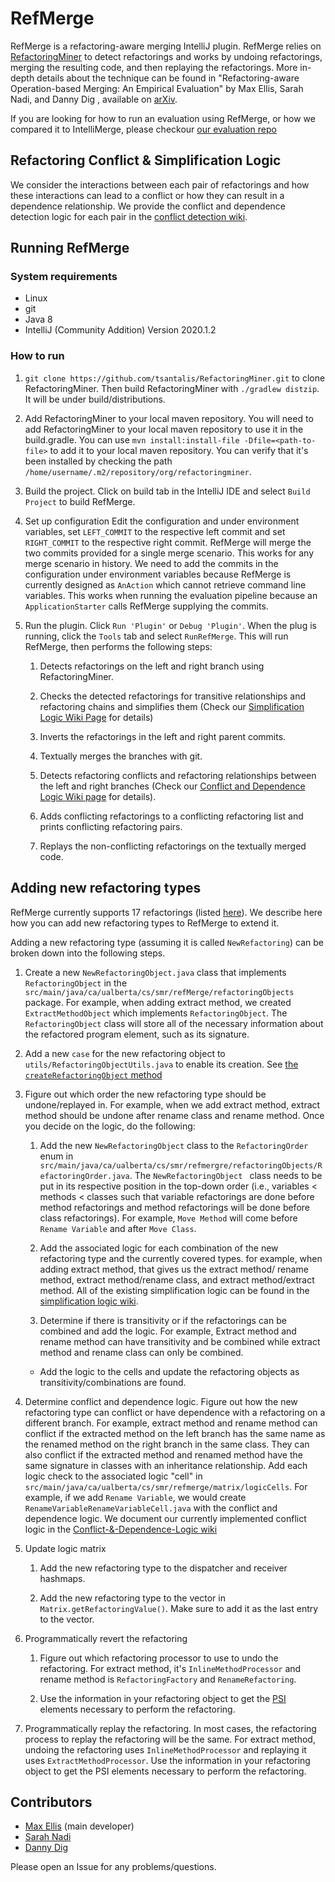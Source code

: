 # RefMerge

RefMerge is a refactoring-aware merging IntelliJ plugin. RefMerge relies on [RefactoringMiner](https://github.com/tsantalis/RefactoringMiner) to detect refactorings and works by undoing refactorings, merging the resulting code, and then replaying the refactorings. More in-depth details about the technique can be found in "Refactoring-aware Operation-based Merging: An Empirical Evaluation" by Max Ellis, Sarah Nadi, and Danny Dig , available on [arXiv](http://arxiv.org/abs/2112.10370).

If you are looking for how to run an evaluation using RefMerge, or how we compared it to IntelliMerge, please checkour [our evaluation repo](https://github.com/ualberta-smr/RefactoringAwareMerging)

## Refactoring Conflict & Simplification Logic

We consider the interactions between each pair of refactorings and how these interactions can lead to a conflict or how they can result in a dependence relationship. We provide the conflict and dependence detection logic for each pair in the [conflict detection wiki](https://github.com/ualberta-smr/RefMerge/wiki/Conflict-&-Dependence-Logic). 

## Running RefMerge

### System requirements

* Linux
* git
* Java 8
* IntelliJ (Community Addition) Version 2020.1.2

### How to run

1. `git clone https://github.com/tsantalis/RefactoringMiner.git` to clone RefactoringMiner. Then build RefactoringMiner with `./gradlew distzip`. It will be under build/distributions.

2. Add RefactoringMiner to your local maven repository. You will need to add RefactoringMiner to your local maven repository to
use it in the build.gradle. You can use `mvn install:install-file -Dfile=<path-to-file>` to add it to your local maven repository. You can verify that it's been installed by checking the path `/home/username/.m2/repository/org/refactoringminer`.

3. Build the project. Click on build tab in the IntelliJ IDE and select `Build Project` to build RefMerge.

4. Set up configuration
Edit the configuration and under environment variables, set `LEFT_COMMIT` to the respective left
commit and set `RIGHT_COMMIT` to the respective right commit. RefMerge will merge the two commits provided for a single merge scenario. This works for any merge scenario in history. We need to add the commits in the configuration under environment variables because RefMerge is currently designed as `AnAction` which cannot retrieve command line variables. This works when running the evaluation pipeline because an `ApplicationStarter` calls RefMerge supplying the commits.


5. Run the plugin. Click `Run 'Plugin'` or `Debug 'Plugin'`. When the plug is running, click the `Tools` tab and select `RunRefMerge`. This will run RefMerge, then performs the following steps: 

	1. Detects refactorings on the left and right branch using RefactoringMiner.
	
	2. Checks the detected refactorings for transitive relationships and refactoring chains and simplifies them (Check our [Simplification Logic Wiki Page](https://github.com/ualberta-smr/RefMerge/wiki/Simplification-Logic) for details)
	
	3. Inverts the refactorings in the left and right parent commits.
	
	4. Textually merges the branches with git.
	
	5. Detects refactoring conflicts and refactoring relationships between the left and right branches (Check our [Conflict and Dependence Logic Wiki page](https://github.com/ualberta-smr/RefMerge/wiki/Conflict-&-Dependence-Logic) for details).
	
	6. Adds conflicting refactorings to a conflicting refactoring list and prints conflicting refactoring pairs.
	
	7. Replays the non-conflicting refactorings on the textually merged code. 


## Adding new refactoring types

RefMerge currently supports 17 refactorings (listed [here](todo)). We describe here how you can add new refactoring types to RefMerge to extend it.

Adding a new refactoring type (assuming it is called `NewRefactoring`) can be broken down into the following steps. 

1. Create a new `NewRefactoringObject.java` class that implements `RefactoringObject` in the `src/main/java/ca/ualberta/cs/smr/refMerge/refactoringObjects` package. For example, when 
adding extract method, we created `ExtractMethodObject` which implements `RefactoringObject`. The `RefactoringObject` class will store all of the necessary information about the refactored program element, such as its signature.

2. Add a new `case` for the new refactoring object to `utils/RefactoringObjectUtils.java` to enable its creation. See [the `createRefactoringObject` method](https://github.com/ualberta-smr/RefMerge/blob/d78250fc80405cb3c07106bc62a42ac9bbde1c15/src/main/java/ca/ualberta/cs/smr/refmerge/utils/RefactoringObjectUtils.java#L14)

3. Figure out which order the new refactoring type should be undone/replayed in. For example, when we add extract method, extract method should be undone after rename class and rename method. Once you decide on the logic, do the following:

	1. Add the new `NewRefactoringObject` class to the `RefactoringOrder` enum in `src/main/java/ca/ualberta/cs/smr/refmergre/refactoringObjects/RefactoringOrder.java`. The `NewRefactoringObject ` class needs to be put in its respective position in the top-down order (i.e., variables < methods < classes such that variable refactorings are done before method refactorings and method refactorings will be done before class refactorings). For example, `Move Method` will come before `Rename Variable` and after `Move Class`.
	
	2. Add the associated logic for each combination of the new refactoring
	type and the currently covered types. for example, when adding extract method, that gives us the extract method/
	rename method, extract method/rename class, and extract method/extract method. All of the existing simplification logic can be found in the [simplification logic wiki](https://github.com/ualberta-smr/RefMerge/wiki/Simplification-Logic).
	
	3. Determine if there is transitivity or if the refactorings can be combined and add the logic. For example, Extract method and rename method can have transitivity and be combined while extract method and rename class can only be combined. 
	
	* Add the logic to the cells and update the refactoring objects as transitivity/combinations are
	found.

4. Determine conflict and dependence logic. Figure out how the new refactoring type can conflict or have dependence with a refactoring on
a different branch. For example, extract method and rename method can conflict if the extracted method on the left branch has the same name as the renamed method on the right branch in the same class. They can also conflict if the extracted method and renamed method have the same signature
in classes with an inheritance relationship. Add each logic check to the associated logic "cell" in `src/main/java/ca/ualberta/cs/smr/refmerge/matrix/logicCells`. For example, if we add `Rename Variable`, 
we would create `RenameVariableRenameVariableCell.java` with the conflict and dependence logic. We document our currently implemented conflict logic in the [Conflict-&-Dependence-Logic wiki](https://github.com/ualberta-smr/RefMerge/wiki/Conflict-&-Dependence-Logic) 

5. Update logic matrix 

	1. Add the new refactoring type to the dispatcher and receiver hashmaps. 
	
	2. Add the new refactoring type to the vector in `Matrix.getRefactoringValue()`. Make sure to add
	it as the last entry to the vector.

6. Programmatically revert the refactoring

	1. Figure out which refactoring processor to use to undo the refactoring. For extract method, it's
	`InlineMethodProcessor` and rename method is `RefactoringFactory` and `RenameRefactoring`.
	
	2. Use the information in your refactoring object to get the [PSI](https://plugins.jetbrains.com/docs/intellij/psi.html) elements necessary to perform
	the refactoring.

7. Programmatically replay the refactoring. In most cases, the refactoring process to replay the refactoring will be the same. For extract
method, undoing the refactoring uses `InlineMethodProcessor` and replaying it uses `ExtractMethodProcessor`. Use the information in your refactoring object to get the PSI elements necessary to perform
the refactoring.



## Contributors

- [Max Ellis](https://github.com/max-ellis) (main developer)
- [Sarah Nadi](https://sarahnadi.org/)
- [Danny Dig](http://dig.cs.illinois.edu/)

Please open an Issue for any problems/questions.

